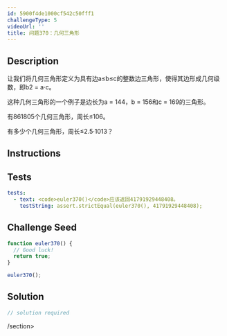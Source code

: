 ```yaml
---
id: 5900f4de1000cf542c50fff1
challengeType: 5
videoUrl: ''
title: 问题370：几何三角形
---
```


## Description
<section id="description">让我们将几何三角形定义为具有边a≤b≤c的整数边三角形，使得其边形成几何级数，即b2 = a·c。 <p>这种几何三角形的一个例子是边长为a = 144，b = 156和c = 169的三角形。 </p><p>有861805个几何三角形，周长≤106。 </p><p>有多少个几何三角形，周长≤2.5·1013？ </p></section>

## Instructions
<section id="instructions">
</section>

## Tests
<section id='tests'>

```yml
tests:
  - text: <code>euler370()</code>应该返回41791929448408。
    testString: assert.strictEqual(euler370(), 41791929448408);

```

</section>

## Challenge Seed
<section id='challengeSeed'>

<div id='js-seed'>

```js
function euler370() {
  // Good luck!
  return true;
}

euler370();

```

</div>



</section>

## Solution
<section id='solution'>

```js
// solution required
```

/section>
